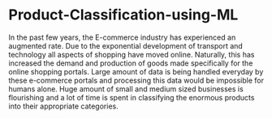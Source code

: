 # Product-Classification-using-ML

In the past few years, the E-commerce industry has experienced an augmented rate. Due to the exponential development of transport and technology all aspects of shopping have moved online. Naturally, this has increased the demand and production of goods made specifically for the online shopping portals. Large amount of data is being handled everyday by these e-commerce portals and processing this data would be impossible for humans alone. Huge amount of small and medium sized businesses is flourishing and a lot of time is spent in classifying the enormous products into their appropriate categories. 
